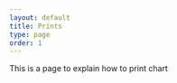 ```yaml
---
layout: default
title: Prints
type: page
order: 1
---
```


This is a page to explain how to print chart
